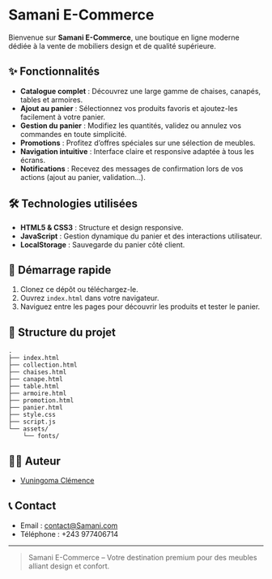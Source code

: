 # Samani E-Commerce

Bienvenue sur **Samani E-Commerce**, une boutique en ligne moderne dédiée à la vente de mobiliers design et de qualité supérieure.

## ✨ Fonctionnalités

- **Catalogue complet** : Découvrez une large gamme de chaises, canapés, tables et armoires.
- **Ajout au panier** : Sélectionnez vos produits favoris et ajoutez-les facilement à votre panier.
- **Gestion du panier** : Modifiez les quantités, validez ou annulez vos commandes en toute simplicité.
- **Promotions** : Profitez d’offres spéciales sur une sélection de meubles.
- **Navigation intuitive** : Interface claire et responsive adaptée à tous les écrans.
- **Notifications** : Recevez des messages de confirmation lors de vos actions (ajout au panier, validation…).

## 🛠️ Technologies utilisées

- **HTML5 & CSS3** : Structure et design responsive.
- **JavaScript** : Gestion dynamique du panier et des interactions utilisateur.
- **LocalStorage** : Sauvegarde du panier côté client.

## 🚀 Démarrage rapide

1. Clonez ce dépôt ou téléchargez-le.
2. Ouvrez `index.html` dans votre navigateur.
3. Naviguez entre les pages pour découvrir les produits et tester le panier.

## 📁 Structure du projet

```
.
├── index.html
├── collection.html
├── chaises.html
├── canape.html
├── table.html
├── armoire.html
├── promotion.html
├── panier.html
├── style.css
├── script.js
└── assets/
    └── fonts/
```

## 👩‍💻 Auteur

- [Vuningoma Clémence](https://github.com/VuningomaClemence)

## 📞 Contact

- Email : contact@Samani.com
- Téléphone : +243 977406714

---

> Samani E-Commerce – Votre destination premium pour des meubles alliant design et confort.
